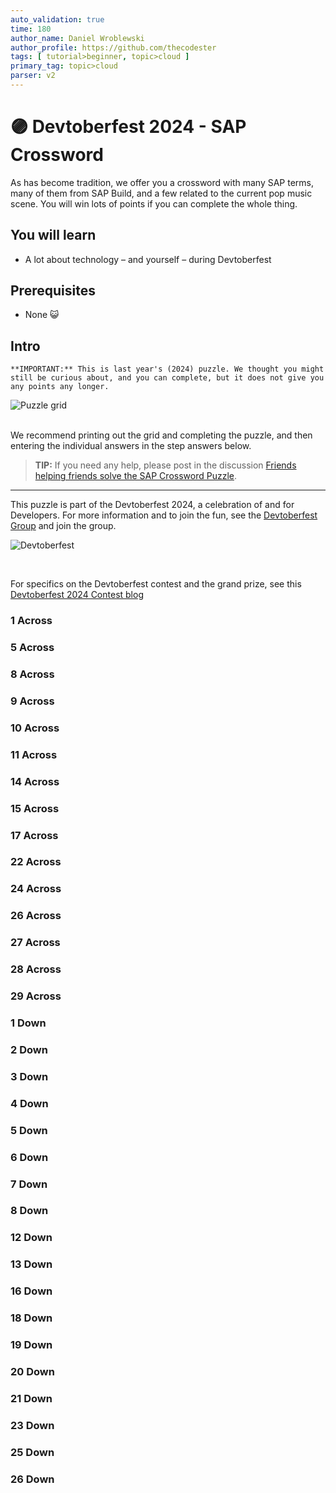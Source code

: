 ```yaml
---
auto_validation: true
time: 180
author_name: Daniel Wroblewski
author_profile: https://github.com/thecodester
tags: [ tutorial>beginner, topic>cloud ]
primary_tag: topic>cloud
parser: v2
---
```

  
# 🟣 Devtoberfest 2024 - SAP Crossword
<!-- description --> As has become tradition, we offer you a crossword with many SAP terms, many of them from SAP Build, and a few related to the current pop music scene. You will win lots of points if you can complete the whole thing.
 
## You will learn
- A lot about technology – and yourself – during Devtoberfest

## Prerequisites
- None 😺


## Intro

```
**IMPORTANT:** This is last year's (2024) puzzle. We thought you might still be curious about, and you can complete, but it does not give you any points any longer.
```


![Puzzle grid](puzzlegrip-withclues.png)
<div>&nbsp;</div>
We recommend printing out the grid and completing the puzzle, and then entering the individual answers in the step answers below.

>**TIP:** If you need any help, please post in the discussion [Friends helping friends solve the SAP Crossword Puzzle](https://community.sap.com/t5/devtoberfest-discussions/friends-helping-friends-solve-the-sap-crossword-puzzle/m-p/13876916/highlight/true#M1240).


<hr>

This puzzle is part of the Devtoberfest 2024, a celebration of and for Developers. For more information and to join the fun, see the [Devtoberfest Group](https://groups.community.sap.com/t5/devtoberfest/gh-p/Devtoberfest) and join the group.

![Devtoberfest](promo-image-kasimir-square.png) 

&nbsp;

For specifics on the Devtoberfest contest and the grand prize, see this [Devtoberfest 2024 Contest blog](https://community.sap.com/t5/devtoberfest-blog-posts/devtoberfest-2024-contest/ba-p/13781593)



### 1 Across

### 5 Across

### 8 Across

### 9 Across

### 10 Across

### 11 Across

### 14 Across

### 15 Across

### 17 Across

### 22 Across

### 24 Across

### 26 Across

### 27 Across

### 28 Across

### 29 Across

### 1 Down

### 2 Down

### 3 Down

### 4 Down

### 5 Down

### 6 Down

### 7 Down

### 8 Down

### 12 Down

### 13 Down

### 16 Down

### 18 Down

### 19 Down

### 20 Down

### 21 Down

### 23 Down

### 25 Down

### 26 Down

